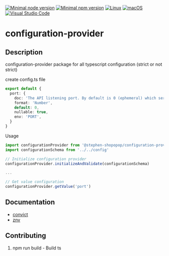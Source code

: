 [![Minimal node version](https://img.shields.io/static/v1?label=node&message=>=18.15.0&logo=node.js&color)](https://nodejs.org/about/releases/)
[![Minimal npm version](https://img.shields.io/static/v1?label=npm&message=>=8.5.5&logo=npm&color)](https://github.com/npm/cli/releases)
[![Linux](https://svgshare.com/i/Zhy.svg)](https://svgshare.com/i/Zhy.svg)
[![macOS](https://svgshare.com/i/ZjP.svg)](https://svgshare.com/i/ZjP.svg)
[![Visual Studio Code](https://img.shields.io/badge/--007ACC?logo=visual%20studio%20code&logoColor=ffffff)](https://code.visualstudio.com/)

# configuration-provider

## Description

configuration-provider package for all typescript configuration (strict or not strict)

create config.ts file

```ts
export default {
  port: {
    doc: 'The API listening port. By default is 0 (ephemeral) which serves as a dynamic port for testing purposes. For production use, a specific port must be assigned',
    format: 'Number',
    default: 0,
    nullable: true,
    env: 'PORT',
  }
}
```

Usage

```ts
import configurationProvider from '@stephen-shopopop/configuration-provider'
import configurationSchema from '../../config'

// Initialize configuration provider
configurationProvider.initializeAndValidate(configurationSchema)

...

// Get value configuration
configurationProvider.getValue('port')
```

## Documentation

- [convict](https://github.com/mozilla/node-convict/tree/master/packages/convict)
- [znv](https://github.com/lostfictions/znv)

## Contributing

1. npm run build - Build ts
